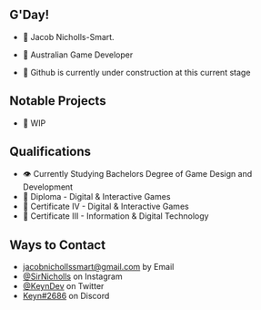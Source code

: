 ## G'Day! 
- 🧑 Jacob Nicholls-Smart.
- 🦘 Australian Game Developer

- 🧭 Github is currently under construction at this current stage 

## Notable Projects 
- 🚧 WIP

## Qualifications
- 👁️ Currently Studying Bachelors Degree of Game Design and Development
- 📙 Diploma - Digital & Interactive Games
- 📗 Certificate IV - Digital & Interactive Games 
- 📘 Certificate III - Information & Digital Technology

## Ways to Contact
- [jacobnichollssmart@gmail.com](jacobnichollssmart@gmail.com) by Email
- [@SirNicholls](https://instagram.com/sirnicholls) on Instagram
- [@KeynDev](https://twitter.com/KeynDev) on Twitter
- [Keyn#2686](./) on Discord

